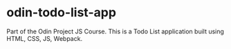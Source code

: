 # odin-todo-list-app

Part of the Odin Project JS Course. This is a Todo List application built using HTML, CSS, JS, Webpack.
